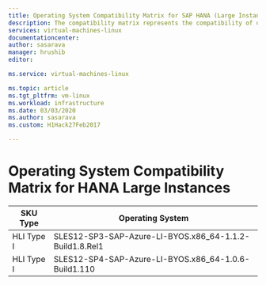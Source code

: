 ```yaml
---
title: Operating System Compatibility Matrix for SAP HANA (Large Instances)| Microsoft Docs
description: The compatibility matrix represents the compatibility of different versions of Operating System with different hardware types (Large Instances)
services: virtual-machines-linux
documentationcenter:
author: sasarava
manager: hrushib
editor:

ms.service: virtual-machines-linux

ms.topic: article
ms.tgt_pltfrm: vm-linux
ms.workload: infrastructure
ms.date: 03/03/2020
ms.author: sasarava
ms.custom: H1Hack27Feb2017

---
```

# Operating System Compatibility Matrix for HANA Large Instances

     
  |  SKU Type     |  Operating System       |
  |---------------|-------------------------|
  |   HLI Type I  |  SLES12-SP3-SAP-Azure-LI-BYOS.x86_64-1.1.2-Build1.8.Rel1            |
  |   HLI Type I  |  SLES12-SP4-SAP-Azure-LI-BYOS.x86_64-1.0.6-Build1.110            |
